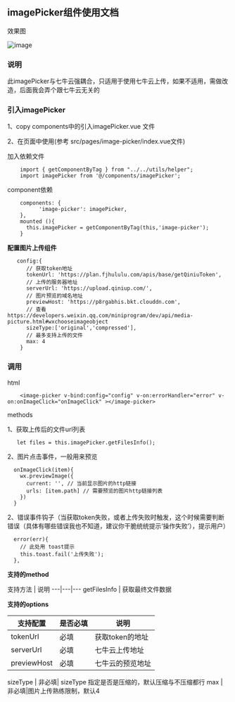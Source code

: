 ## imagePicker组件使用文档

效果图

![image](http://adstatic.oss-cn-beijing.aliyuncs.com/ad-activity.meiyou.com/dkd2/v4/upload.png)

### 说明
此imagePicker与七牛云强耦合，只适用于使用七牛云上传，如果不适用，需做改造，后面我会弄个跟七牛云无关的

### 引入imagePicker
1、copy components中的引入imagePicker.vue 文件

2、在页面中使用(参考 src/pages/image-picker/index.vue文件)

加入依赖文件
```
    import { getComponentByTag } from "../../utils/helper";
    import imagePicker from '@/components/imagePicker';
```

component依赖
```
    components: {
          'image-picker': imagePicker,
    },
    mounted (){
      this.imagePicker = getComponentByTag(this,'image-picker');
    }

```

**配置图片上传组件**
```
   config:{
      // 获取token地址
      tokenUrl: 'https://plan.fjhululu.com/apis/base/getQiniuToken',
      // 上传的服务器地址
      serverUrl: 'https://upload.qiniup.com/',
      // 图片预览的域名地址
      previewHost: 'https://p8rgabhis.bkt.clouddn.com',
      // 查看https://developers.weixin.qq.com/miniprogram/dev/api/media-picture.html#wxchooseimageobject
      sizeType:['original','compressed'],
      // 最多支持上传的文件
      max: 4
    }
```


### 调用

html

```
    <image-picker v-bind:config="config" v-on:errorHandler="error" v-on:onImageClick="onImageClick" ></image-picker>

```
methods

1、获取上传后的文件url列表
```
   let files = this.imagePicker.getFilesInfo();

```
2、图片点击事件，一般用来预览
```
  onImageClick(item){
    wx.previewImage({
      current: '', // 当前显示图片的http链接
      urls: [item.path] // 需要预览的图片http链接列表
    })
  }

```

2、错误事件钩子（当获取token失败，或者上传失败时触发，这个时候需要判断错误（具体有哪些错误我也不知道，建议你干脆统统提示‘操作失败’），提示用户）
```
  error(err){
    // 此处用 toast提示
    this.toast.fail('上传失败');
  },

```

**支持的method**


支持方法 | 说明
---|---|---
getFilesInfo | 获取最终文件数据

**支持的options**

支持配置 | 是否必填 |说明
---|---|---
tokenUrl |必填| 获取token的地址
serverUrl | 必填|七牛云上传地址
previewHost |  必填|七牛云的预览地址

sizeType |  非必填| sizeType 指定是否是压缩的，默认压缩与不压缩都行
max |  非必填|图片上传熟练限制，默认4

